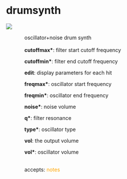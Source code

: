 
<a name=drumsynth></a><br>
# <b>drumsynth</b>
<img src="../images/drumsynth.png"><br>
<div style="display:inline-block;margin-left:50px;">
oscillator+noise drum synth<br/><br/>
<b>cutoffmax*</b>: filter start cutoff frequency<br>

<b>cutoffmin*</b>: filter end cutoff frequency<br>

<b>edit</b>: display parameters for each hit<br>

<b>freqmax*</b>: oscillator start frequency<br>

<b>freqmin*</b>: oscillator end frequency<br>

<b>noise*</b>: noise volume<br>

<b>q*</b>: filter resonance<br>

<b>type*</b>: oscillator type<br>

<b>vol</b>: the output volume<br>

<b>vol*</b>: oscillator volume<br>

<br>accepts: <font color=orange>notes</font> <br></div>
